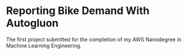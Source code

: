 # Reporting Bike Demand With Autogluon

The first project submitted for the completion of my AWS Nanodegree in Machine Learning Engineering.
